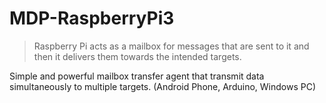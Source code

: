# MDP-RaspberryPi3
> Raspberry Pi acts as a mailbox for messages that are sent to it and then it delivers them towards the intended targets.

Simple and powerful mailbox transfer agent that transmit data simultaneously to multiple targets. (Android Phone, Arduino, Windows PC)

